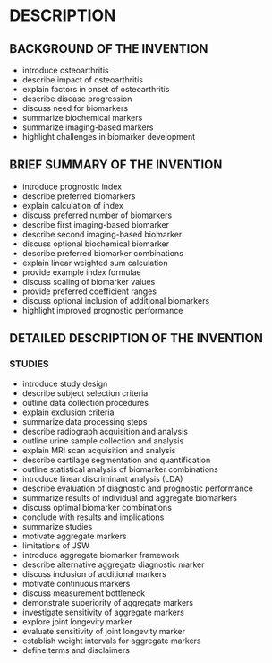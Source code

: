 # DESCRIPTION

## BACKGROUND OF THE INVENTION

- introduce osteoarthritis
- describe impact of osteoarthritis
- explain factors in onset of osteoarthritis
- describe disease progression
- discuss need for biomarkers
- summarize biochemical markers
- summarize imaging-based markers
- highlight challenges in biomarker development

## BRIEF SUMMARY OF THE INVENTION

- introduce prognostic index
- describe preferred biomarkers
- explain calculation of index
- discuss preferred number of biomarkers
- describe first imaging-based biomarker
- describe second imaging-based biomarker
- discuss optional biochemical biomarker
- describe preferred biomarker combinations
- explain linear weighted sum calculation
- provide example index formulae
- discuss scaling of biomarker values
- provide preferred coefficient ranges
- discuss optional inclusion of additional biomarkers
- highlight improved prognostic performance

## DETAILED DESCRIPTION OF THE INVENTION

### STUDIES

- introduce study design
- describe subject selection criteria
- outline data collection procedures
- explain exclusion criteria
- summarize data processing steps
- describe radiograph acquisition and analysis
- outline urine sample collection and analysis
- explain MRI scan acquisition and analysis
- describe cartilage segmentation and quantification
- outline statistical analysis of biomarker combinations
- introduce linear discriminant analysis (LDA)
- describe evaluation of diagnostic and prognostic performance
- summarize results of individual and aggregate biomarkers
- discuss optimal biomarker combinations
- conclude with results and implications
- summarize studies
- motivate aggregate markers
- limitations of JSW
- introduce aggregate biomarker framework
- describe alternative aggregate diagnostic marker
- discuss inclusion of additional markers
- motivate continuous markers
- discuss measurement bottleneck
- demonstrate superiority of aggregate markers
- investigate sensitivity of aggregate markers
- explore joint longevity marker
- evaluate sensitivity of joint longevity marker
- establish weight intervals for aggregate markers
- define terms and disclaimers

